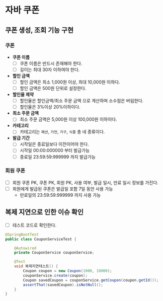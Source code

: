 # 자바 쿠폰

## 쿠폰 생성, 조회 기능 구현

### 쿠폰

* **쿠폰 이름**
  * [ ] 쿠폰 이름은 반드시 존재해야 한다.
  * [ ] 길이는 최대 30자 이하여야 한다.
* **할인 금액**
  * [ ] 할인 금액은 최소 1,000원 이상, 최대 10,000원 이하다.
  * [ ] 할인 금액은 500원 단위로 설정한다.
* **할인율 제약**
  * [ ] 할인율은 할인금액/최소 주문 금액 으로 계산하며 소수점은 버림한다.
  * [ ] 할인율은 3%이상 20%이하이다.
* **최소 주문 금액**
  * [ ] 최소 주문 금액은 5,000원 이상 100,000원 이하이다.
* **카테고리**
  * [ ] 카테고리는 `패션`, `가전`, `가구`, `식품` 총 네 종류이다.
* **발급 기간**
  * [ ] 시작일은 종료일보다 이전이어야 한다.
  * [ ] 시작일 00:00:000000 부터 발급가능
  * [ ] 종료일 23:59:59:999999 까지 발급가능

### 회원 쿠폰

* [ ] 회원 쿠폰 PK, 쿠폰 PK, 회원 PK, 사용 여부, 발급 일시, 만료 일시 정보를 가진다.
* [ ] 회원에게 발급된 쿠폰은 발급일 포함 7일 동안 사용 가능
  * 만료일의 23:59:59:999999 까지 사용 가능

## 복제 지연으로 인한 이슈 확인

* [ ] 테스트 코드로 확인한다.

```java
@SpringBootTest
public class CouponServiceTest {

    @Autowired
    private CouponService couponService;

    @Test
    void 복제지연테스트() {
        Coupon coupon = new Coupon(1000, 10000);
        couponService.create(coupon);
        Coupon savedCoupon = couponService.getCoupon(coupon.getId());
        assertThat(savedCoupon).isNotNull();
    }
}
```
